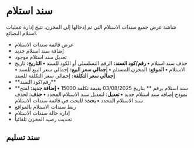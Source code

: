 # سند استلام
شاشة عرض جميع سندات الاستلام التي تم إدخالها إلى المخزن، تتيح إدارة
عمليات استلام البضائع.
- عرض قائمة سندات الاستلام
- إضافة سند استلام جديد
- تعديل سند استلام موجود
- حذف سند استلام
**• رقم/كود السند:** الرقم التسلسلي أو الكود للسند
**• التاريخ:** تاريخ الاستلام
**• الموقع:** المخزن المستلم
**• إجمالي سعر البيع:** إجمالي سعر البيع للسند
**• إجمالي سعر التكلفة:** إجمالي سعر التكلفة للسند
- \*\*رقم/كود السند\*\* 
- \*\*سند استلام برقم \*\* بتاريخ 03/08/2025 بقيمة تكلفة 15000
**• إضافة جديد:** لفتح نموذج إضافة سند استلام جديد
**• تعديل:** لتعديل سند الاستلام المحدد
**• حذف:** لحذف سند الاستلام المحدد
**• بحث:** للبحث في قائمة سندات الاستلام
- ربط سندات الاستلام بالمواقع
- إدارة حالة سندات الاستلام
- تحديث رصيد المخزن تلقائياً
## سند تسليم
